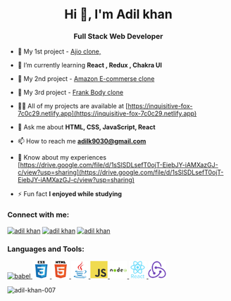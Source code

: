 
<h1 align="center">Hi 👋, I'm Adil khan</h1>
<h3 align="center">Full Stack Web Developer</h3>

- 🔭 My 1st project - [Ajio clone,](https://poetic-daifuku-104d25.netlify.app/)

- 🌱 I’m currently learning **React , Redux , Chakra UI**

- 👯 My 2nd project - [Amazon E-commerse clone](https://constweek2-amazon.netlify.app/)

- 🤝 My 3rd project - [Frank Body clone](https://darling-sorbet-a495bc.netlify.app/)

- 👨‍💻 All of my projects are available at [https://inquisitive-fox-7c0c29.netlify.app](https://inquisitive-fox-7c0c29.netlify.app)

- 💬 Ask me about **HTML, CSS, JavaScript, React**

- 📫 How to reach me **adilk9030@gmail.com**

- 📄 Know about my experiences [https://drive.google.com/file/d/1sSlSDLsefT0ojT-EiebJY-iAMXazGJ-c/view?usp=sharing](https://drive.google.com/file/d/1sSlSDLsefT0ojT-EiebJY-iAMXazGJ-c/view?usp=sharing)

- ⚡ Fun fact **I enjoyed while studying**

<h3 align="left">Connect with me:</h3>
<p align="left">
<a href="https://www.linkedin.com/in/adil-khan-7a0526255/" target="_blank"><img align="center" src="https://raw.githubusercontent.com/rahuldkjain/github-profile-readme-generator/master/src/images/icons/Social/linked-in-alt.svg" alt="adil khan" height="30" width="40" /></a>
<a href="https://codesandbox.com/adil khan" target="_blank"><img align="center" src="https://raw.githubusercontent.com/rahuldkjain/github-profile-readme-generator/master/src/images/icons/Social/codesandbox.svg" alt="adil khan" height="30" width="40" /></a>
<a href="https://fb.com/adil khan" target="_blank"><img align="center" src="https://raw.githubusercontent.com/rahuldkjain/github-profile-readme-generator/master/src/images/icons/Social/facebook.svg" alt="adil khan" height="30" width="40" /></a>
</p>

<h3 align="left">Languages and Tools:</h3>
<p align="left"> <a href="https://babeljs.io/" target="_blank" rel="noreferrer"> <img src="https://www.vectorlogo.zone/logos/babeljs/babeljs-icon.svg" alt="babel" width="40" height="40"/> </a> <a href="https://www.w3schools.com/css/" target="_blank" rel="noreferrer"> <img src="https://raw.githubusercontent.com/devicons/devicon/master/icons/css3/css3-original-wordmark.svg" alt="css3" width="40" height="40"/> </a> <a href="https://www.w3.org/html/" target="_blank" rel="noreferrer"> <img src="https://raw.githubusercontent.com/devicons/devicon/master/icons/html5/html5-original-wordmark.svg" alt="html5" width="40" height="40"/> </a> <a href="https://www.java.com" target="_blank" rel="noreferrer"> <img src="https://raw.githubusercontent.com/devicons/devicon/master/icons/java/java-original.svg" alt="java" width="40" height="40"/> </a> <a href="https://developer.mozilla.org/en-US/docs/Web/JavaScript" target="_blank" rel="noreferrer"> <img src="https://raw.githubusercontent.com/devicons/devicon/master/icons/javascript/javascript-original.svg" alt="javascript" width="40" height="40"/> </a> <a href="https://nodejs.org" target="_blank" rel="noreferrer"> <img src="https://raw.githubusercontent.com/devicons/devicon/master/icons/nodejs/nodejs-original-wordmark.svg" alt="nodejs" width="40" height="40"/> </a> <a href="https://reactjs.org/" target="_blank" rel="noreferrer"> <img src="https://raw.githubusercontent.com/devicons/devicon/master/icons/react/react-original-wordmark.svg" alt="react" width="40" height="40"/> </a> <a href="https://redux.js.org" target="_blank" rel="noreferrer"> <img src="https://raw.githubusercontent.com/devicons/devicon/master/icons/redux/redux-original.svg" alt="redux" width="40" height="40"/> </a> </p>

<p><img align="center" src="https://github-readme-stats.vercel.app/api/top-langs?username=adil-khan-007&show_icons=true&locale=en&layout=compact" alt="adil-khan-007" /></p>

<!--
**Adil-khan-007/Adil-khan-007** is a ✨ _special_ ✨ repository because its `README.md` (this file) appears on your GitHub profile.

Here are some ideas to get you started:

- 🔭 I’m currently working on ...
- 🌱 I’m currently learning ...
- 👯 I’m looking to collaborate on ...
- 🤔 I’m looking for help with ...
- 💬 Ask me about ...
- 📫 How to reach me: ...
- 😄 Pronouns: ...
- ⚡ Fun fact: ...
-->
